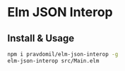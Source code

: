 # Elm JSON Interop

## Install & Usage

```sh
npm i pravdomil/elm-json-interop -g
elm-json-interop src/Main.elm
```
